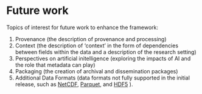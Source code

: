 # Future work

Topics of interest for future work to enhance the framework:
1. Provenance (the description of provenance and processing)
2. Context (the description of ‘context’ in the form of dependencies between fields within the data and a description of the research setting)
3. Perspectives on artificial initelligence (exploring the impacts of AI and the role that metadata can play)
4. Packaging (the creation of archival and dissemination packages)
5. Additional Data Formats (data formats not fully supported in the initial release, such as [NetCDF](https://en.wikipedia.org/wiki/NetCDF), [Parquet](https://parquet.apache.org/), and [HDF5](https://www.hdfgroup.org/solutions/hdf5/) ).